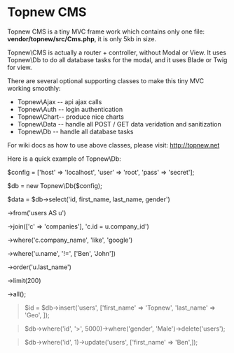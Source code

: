 # Topnew CMS

Topnew CMS is a tiny MVC frame work which contains only one file: **vendor/topnew/src/Cms.php**, it is only 5kb in size.

Topnew\CMS is actually a router + controller, without Modal or View. It uses Topnew\Db to do all database tasks for the modal, and it uses Blade or Twig for view.

There are several optional supporting classes to make this tiny MVC working smoothly:

* Topnew\Ajax -- api ajax calls
* Topnew\Auth -- login authentication
* Topnew\Chart-- produce nice charts
* Topnew\Data -- handle all POST / GET data veridation and sanitization
* Topnew\Db   -- handle all database tasks

For wiki docs as how to use above classes, please visit: http://topnew.net

Here is a quick example of Topnew\Db:

$config = ['host' => 'localhost', 'user' => 'root', 'pass' => 'secret'];

$db = new Topnew\Db($config);

$data = $db->select('id, first_name, last_name, gender')

->from('users AS u')

->join(['c' => 'companies'], 'c.id = u.company_id')

->where('c.company_name', 'like', 'google')

->where('u.name', '!=', ['Ben', 'John'])

->order('u.last_name')

->limit(200)

->all();

>  $id = $db->insert('users', ['first_name' => 'Topnew', 'last_name' => 'Geo', ]);

>  $db->where('id', '>', 5000)->where('gender', 'Male')->delete('users');

>  $db->where('id', 1)->update('users', ['first_name' => 'Ben',]);
